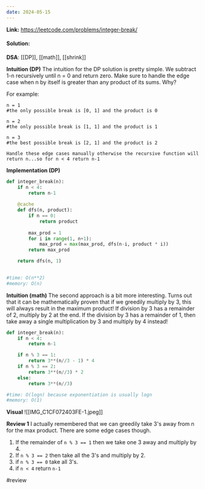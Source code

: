 ```yaml
---
date: 2024-05-15
---
```

**Link:** https://leetcode.com/problems/integer-break/
#### Solution:

**DSA**: [[DP]], [[math]], [[shrink]]

**Intuition (DP)**
The intuition for the DP solution is pretty simple. We subtract 1-n recursively until n = 0 and return zero. Make sure to handle the edge case when n by itself is greater than any product of its sums. Why?

For example:
```
n = 1
#the only possible break is [0, 1] and the product is 0

n = 2
#the only possible break is [1, 1] and the product is 1

n = 3
#the best possible break is [2, 1] and the product is 2

Handle these edge cases manually otherwise the recursive function will return n...so for n < 4 return n-1

```

**Implementation (DP)**
```python
def integer_break(n):
	if n < 4:
		return n-1
		
	@cache
	def dfs(n, product):
		if n == 0:
			return product
			
		max_prod = 1
		for i in range(1, n+1):
			max_prod = max(max_prod, dfs(n-i, product * i))
		return max_prod

	return dfs(n, 1)
		

#time: O(n**2)
#memory: O(n)
```

**Intuition (math)**
The second approach is a bit more interesting. Turns out that it can be mathematically proven that if we greedily multiply by 3, this will always result in the maximum product! If division by 3 has a remainder of 2, multiply by 2 at the end. If the division by 3 has a remainder of 1, then take away a single multiplication by 3 and multiply by 4 instead!

```python
def integer_break(n):
	if n < 4:
		return n-1

	if n % 3 == 1:
		return 3**(n//3 - 1) * 4
	if n % 3 == 2:
		return 3**(n//3) * 2
	else:
		return 3**(n//3)

#time: O(logn) because exponentiation is usually logn
#memory: O(1)
```

**Visual** 
![[IMG_C1CF072403FE-1.jpeg]]

**Review 1**
I actually remembered that we can greedily take 3's away from n for the max product. There are some edge cases though. 

1. If the remainder of `n % 3 == 1` then we take one 3 away and multiply by 4. 
2. If `n % 3 == 2` then take all the 3's and multiply by 2. 
3. if `n % 3 == 0` take all 3's. 
4. if `n < 4` return `n-1`

#review 


